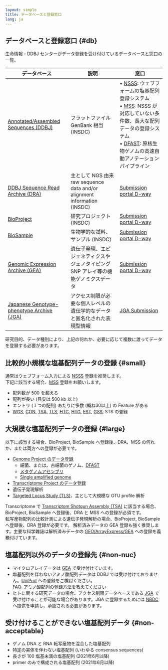 ```yaml
---
layout: simple
title: データベースと登録窓口
lang: ja
---
```


## データベースと登録窓口  {#db}

生命情報・DDBJ センターがデータ登録を受け付けているデータベースと窓口の一覧。

<table>
  <thead>
    <tr>
      <th>データベース</th>
      <th>説明</th>
      <th>窓口</th>
    </tr>
  </thead>
  <tbody>
    <tr>
      <td><a href="/ddbj/index.html">Annotated/Assembled Sequences (DDBJ)</a></td> 
      <td>フラットファイル GenBank 相当 (INSDC)</td>
      <td>
      &bull; <a href="/ddbj/web-submission.html">NSSS</a>: ウェブフォームの塩基配列登録システム<br>
      &bull; <a href="/ddbj/mss.html">MSS</a>: NSSS が対応していない多件数、長大な配列データの登録システム<br>
      &bull; <a href="https://dfast.ddbj.nig.ac.jp/">DFAST</a>: 原核生物ゲノムの高速自動アノテーションパイプライン<br>
      </td>      
    </tr>
    <tr>
      <td><a href="/dra/index.html">DDBJ Sequence Read Archive (DRA)</a></td> 
      <td>主として NGS 由来 raw sequence data and/or alignment information (INSDC)</td> 
      <td><a href="https://ddbj.nig.ac.jp/D-way">Submission portal D-way</a></td> 
    </tr>
    <tr>
      <td><a href="/bioproject/index.html">BioProject</a></td> 
      <td>研究プロジェクト (INSDC)</td> 
      <td><a href="https://ddbj.nig.ac.jp/D-way">Submission portal D-way</a></td> 
    </tr>
    <tr>
      <td><a href="/biosample/index.html">BioSample</a></td> 
      <td>生物学的な試料、サンプル (INSDC)</td> 
      <td><a href="https://ddbj.nig.ac.jp/D-way">Submission portal D-way</a></td> 
    </tr>
    <tr>
      <td><a href="/gea/index.html">Genomic Expression Archive (GEA)</a></td> 
      <td>遺伝子発現、エピジェネティクスやジェノタイピング SNP アレイ等の機能ゲノミクスデータ</td> 
      <td><a href="https://ddbj.nig.ac.jp/D-way">Submission portal D-way</a></td> 
    </tr>
    <tr>
      <td><a href="/jga/index.html">Japanese Genotype-phenotype Archive (JGA)</a></td> 
      <td>アクセス制限が必要な個人レベルの遺伝学的なデータと匿名化された表現型情報</td> 
      <td><a href="/jga/submission.html">JGA Submission</a></td> 
    </tr>
  </tbody>
</table>

研究目的、データ種別により、上記の何れか、必要に応じて複数に渡ってデータを登録する必要があります。

## 比較的小規模な塩基配列データの登録  {#small}

通常はウェブフォーム入力による [NSSS](/ddbj/web-submission.html) 登録を推奨します。    
下記に該当する場合、[MSS](/ddbj/mss.html) 登録をお願いします。    

* 配列数が 500 を超える
* 配列が長い (目安は 500 kb 以上)
* エントリ (１つの配列) あたりに多数 (概ね30以上) の Feature がある
* [WGS](/ddbj/wgs.html), [CON](/ddbj/con.html), [TSA](/ddbj/tsa.html), [TLS](/ddbj/tls.html), [HTC](/ddbj/htc.html), [HTG](/ddbj/htg.html), [EST](/ddbj/est.html), [GSS](/ddbj/gss.html), STS の登録

## 大規模な塩基配列データの登録 {#large}

以下に該当する場合、BioProject, BioSample へ登録後、DRA、MSS の何れか、または両方への登録が必要です。    

* [Genome Project のデータ登録](/ddbj/genome.html)
  * 細菌、または、古細菌のゲノム、[DFAST](https://dfast.ddbj.nig.ac.jp/)
  * [メタゲノムアセンブリ](/ddbj/metagenome-assembly.html) 
  * [Single amplified genome](/ddbj/single-amplified-genome.html)
* [Transcriptome Project のデータ登録](/ddbj/transcriptome.html)
* 遺伝子発現解析
* [Targeted Locus Study (TLS)](/ddbj/tls.html)、主として大規模な OTU profile 解析

Transcriptome で [Transcriptom Shotgun Assembly (TSA)](/ddbj/tsa.html) に該当する場合、BioProject, BioSample へ登録後、DRA と MSS への登録が必須です。    
転写産物配列の比較計測による遺伝子発現解析の場合、BioProject, BioSample へ登録後、DRA 登録が必要です。
解析済みデータの GEA 登録も強く推奨します。主要な科学雑誌は解析済みデータの [GEO/ArrayExpress/GEA](https://www.nature.com/sdata/policies/repositories#omics) への登録を義務付けています。    

## 塩基配列以外のデータの登録先  {#non-nuc}

* マイクロアレイデータは [GEA](/gea/index.html) で受け付けています。
* 塩基配列を伴わないアミノ酸配列データは DDBJ では受け付けておりません。[UniProt](https://www.uniprot.org/) への登録をご検討ください。    
[FAQ: アミノ酸配列の登録方法を教えてください](/faq/ja/how-to-submit-amino-acid-seq.html)    
* ヒトに関する研究データの場合、アクセス制限データベースである [JGA](/jga/submission.html) で受け付けることが可能な場合があります。JGA に登録するためには [NBDC](https://humandbs.biosciencedbc.jp/data-submission) へ提供を申請し、承認される必要があります。

## 受け付けることができない塩基配列データ   {#non-acceptable}

* ゲノム DNA と RNA 転写産物を混合した塩基配列
* 特定の実体を伴わない塩基配列 (いわゆる consensus sequences)
* 長さが 100 塩基未満の塩基配列 (2021年6月以降) 
* primer のみで構成される塩基配列 (2021年6月以降)
